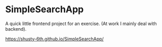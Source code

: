 # SimpleSearchApp
A quick little frontend project for an exercise. (At work I mainly deal with backend).


https://shusty-6th.github.io/SimpleSearchApp/
